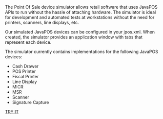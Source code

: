The Point Of Sale device simulator allows retail software that uses JavaPOS APIs to run without the hassle of attaching hardware. The simulator is ideal for development and automated tests at workstations without the need for printers, scanners, line displays, etc.

Our simulated JavaPOS devices can be configured in your jpos.xml.  When created, the simulator provides an application window with tabs that represent each device.

The simulator currently contains implementations for the following JavaPOS devices:
  * Cash Drawer
  * POS Printer
  * Fiscal Printer
  * Line Display
  * MICR
  * MSR
  * Scanner
  * Signature Capture


[TRY IT](http://pos-device-simulator.googlecode.com/files/pos-device-sim.jnlp)

